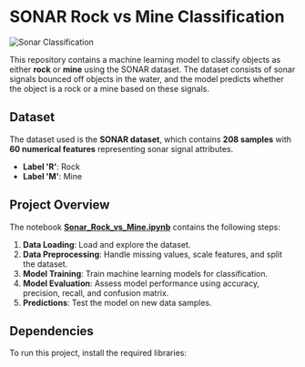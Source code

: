 # SONAR Rock vs Mine Classification

![Sonar Classification](https://via.placeholder.com/800x400?text=SONAR+Rock+vs+Mine)  

This repository contains a machine learning model to classify objects as either **rock** or **mine** using the SONAR dataset. The dataset consists of sonar signals bounced off objects in the water, and the model predicts whether the object is a rock or a mine based on these signals.

## Dataset

The dataset used is the **SONAR dataset**, which contains **208 samples** with **60 numerical features** representing sonar signal attributes.

- **Label 'R'**: Rock  
- **Label 'M'**: Mine  

## Project Overview

The notebook **[Sonar_Rock_vs_Mine.ipynb](https://github.com/SouravUpadhyay7/SONAR_Rock_vs_Mine/blob/main/Sonar_Rock_vs_Mine.ipynb)** contains the following steps:

1. **Data Loading**: Load and explore the dataset.  
2. **Data Preprocessing**: Handle missing values, scale features, and split the dataset.  
3. **Model Training**: Train machine learning models for classification.  
4. **Model Evaluation**: Assess model performance using accuracy, precision, recall, and confusion matrix.  
5. **Predictions**: Test the model on new data samples.  

## Dependencies

To run this project, install the required libraries:

